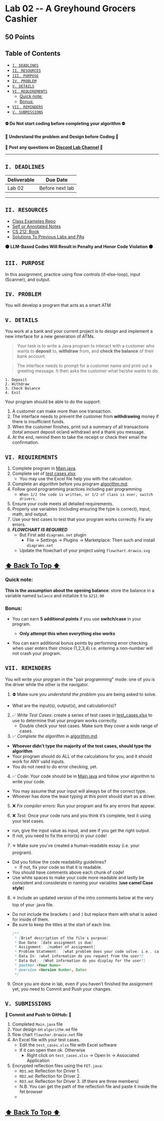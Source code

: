 <h1> Lab 02 -- A Greyhound Grocers Cashier </h1>

<h2> 50 Points </h2>

<h2> Table of Contents </h2>

<!-- TOC -->
* [`I. DEADLINES`](#i-deadlines)
* [`II. RESOURCES`](#ii-resources)
* [`III. PURPOSE`](#iii-purpose)
* [`IV. PROBLEM`](#iv-problem)
* [`V. DETAILS`](#v-details)
* [`VI. REQUIREMENTS`](#vi-requirements)
    * [Quick note:](#quick-note)
    * [Bonus:](#bonus)
* [`VII. REMINDERS`](#vii-reminders)
* [`V. SUBMISSIONS`](#v-submissions)
<!-- TOC -->

<h4> ⛔️ Do Not start coding before completing your algorithm ⛔️ </h4>

<h4> 🔵 Understand the problem and Design before Coding 🔵 </h4>

**🔵 Post any questions on [Discord Lab Channel](https://discord.com/channels/1325897175544369263/1325897175544369272) 🔵**

---

## `I. DEADLINES`

| Deliverable | Due Date        |
|-------------|-----------------|
| Lab 02      | Before next lab |
---

## `II. RESOURCES`

- [Class Examples Repo](https://github.com/SP25-ZJY/CS212)
- [Self or Annotated Notes](https://moodle.loyola.edu/course/view.php?id=89009)
- [CS 212: Book](https://open.umn.edu/opentextbooks/textbooks/java-java-java-object-oriented-problem-solving)
- [Solutions To Previous Labs and PAs](https://classroom.github.com/classrooms/193636664-sp25-zjy-cs212)

**🟠 LLM-Based Codes Will Result in Penalty and Honor Code Violation 🟠**
## `III. PURPOSE`

In this assignment, practice using flow controls (if-else-loop), input (Scanner), and output.

## `IV. PROBLEM`
You will develop a program that acts as a smart ATM

## `V. DETAILS`
You work at a bank and your current project is to design and implement a new interface for a new generation of ATMs.
> Your task is to write a Java program to interact with a customer who wants to **deposit** to, **withdraw** from, and **check the balance** of their bank account.

>The interface needs to prompt for a customer name and print out a greeting message. It then asks the customer what he/she wants to do.

```
1. Deposit
2. Withdraw
3. Check Balance
4. Exit
```

Your program should be able to do the support:

1. A customer can make more than one transaction.
2. The interface needs to prevent the customer from **withdrawing** money if there is insufficient funds.
3. When the customer finishes, print out a summary of all transactions (total amount deposit or/and withdraw) and a thank you message.
4. At the end, remind them to take the receipt or check their email the confirmation.

## `VI. REQUIREMENTS`

1. Complete program in [Main.java](Main.java).
2. Complete set of [test cases.xlsx](test_cases.xlsx).
    - You may use the Excel file help you with the calculation.
2. Complete an algorithm before you program [algorithm.md](algorithm.md).
3. Follow good programming practices including pair programming
    - `When 1/2 the code is written, or 1/2 of class is over, switch drivers.`
4. Ensure your code meets all detailed requirements.
5. Properly use variables (including ensuring the type is correct), input, math, and output.
6. Use your test cases to test that your program works correctly. Fix any errors.
7. **_FLOWCHART IS REQUIRED_**
    - But First add `diagrams.net` plugin
        - File -> Settings -> Plugins -> Marketplace: Then such and install `diagrams.net`
    - Update the flowchart of your project using `flowchart.drawio.svg`

[<h2>⬆ Back To Top ⬆</h2>](#i-deadlines)

### Quick note:
**This is the assumption about the opening balance**: store the balance in a variable named `balance` and initialize it to `$212.90`

### Bonus:
- You can earn **5 additional points** if you use **switch/case** in your program.

    - **Only attempt this when everything else works**
- You can earn additional bonus points by performing error checking when user enters their choice (1,2,3,4) i.e. entering a non-number will not crash your program.

## `VII. REMINDERS`

You will write your program in the "pair programming" mode: one of you is the driver while the other is the navigator.

1.  ⛔️ Make sure you *understand the problem* you are being asked to solve.
- What are the input(s), output(s), and calculation(s)?
2. ✅ *Write Test Cases*: create a series of test cases in [test_cases.xlsx](test_cases.xlsx) to use to determine that your program works correctly.
    - Double check your test cases. Make sure they cover a wide range of cases.
3. ✅ *Complete the algorithm* in [algorithm.md](algorithm.md).
- **Whoever didn't type the majority of the test cases, should type the algorithm**
- Your program should do ALL of the calculations for you, and it should work for ANY valid inputs.
- You do not need to do error checking, yet.

4. ✅ *Code*: Your code should be in [Main.java](Main.java) and follow your algorithm to write your code.
- You may assume that your input will always be of the correct type.
- Whoever has done the least typing at this point should start as a driver.

5. ❌ *Fix compiler errors*: Run your program and fix any errors that appear.

6. ❌ *Test:* Once your code runs and you think it’s complete, test it using your test cases.
- run, give the input value as input, and see if you get the right output.
- If not, you need to fix the error(s) in your code!

7. ✳️ Make sure you’ve created a human-readable essay (i.e. your program).
- Did you follow the code readability guidelines?
    - If not, fix your code so that it is readable.
- You should have comments above each chunk of code!
- Use white spaces to make your code more readable and lastly be consistent and considerate in naming your variables (**use camel Case style**)

8. ✳️ Include an updated version of the intro comments below at the very top of your .java file.
- Do not include the brackets `[` and `]` but replace them with what is asked for inside of them.
- Be sure to keep the titles at the start of each line.
  ```java
  /**
   * [Brief description of the file's purpose]
   * Due Date: [date assignment is due]
   * Assignment:  [number of assignment]
   * Problem Statement:  [what problem does your code solve; i.e., calculating inches from centimeters]
   * Data In: [what information do you request from the user?]
   * Data Out:  [What information do you display for the user?]
   * @author <Your Name>
   * @version <Version Number, Date>
   */
  ```

9.  Once you are done in lab, even if you haven’t finished the assignment yet, you need to Commit and Push your changes.


## `V. SUBMISSIONS`

**🔶 Commit and Push to GitHub: 🔶**

1. Completed `Main.java` file
2. Your design on `algorithm.md` file
3. flow chart `flowchar.drawio.net` file
4. An Excel file with your test cases.
    - Edit the `test_cases.xlsx` file with Excel software
    - If it can open then ok. Otherwise
        - Right click on `test_cases.xlsx` -> Open In -> Associated Application
5. Encrypted reflection files using the `FET.java`:
    - `RD1.md`: Reflection for Driver 1.
    - `RD2.md`: Reflection for Driver 2.
    - `RD3.md`: Reflection for Driver 3. (If there are three members)
    - N.B. You can get the path of the reflection file and paste it inside the fet browser
    - <img src="enc_steps.png" alt="">

[<h2>⬆ Back To Top ⬆</h2>](#i-deadlines)
